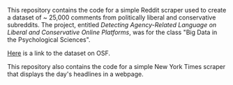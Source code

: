 This repository contains the code for a simple Reddit scraper used to create a dataset of ~ 25,000 comments from politically liberal and conservative subreddits. The project, entitled *Detecting Agency-Related Language on Liberal and Conservative Online Platforms*, was for the class "Big Data in the Psychological Sciences". 

[Here](https://osf.io/hz843/wiki/Spring%202022/) is a link to the dataset on OSF.

This repository also contains the code for a simple New York Times scraper that displays the day's headlines in a webpage. 
